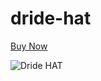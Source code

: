 # dride-hat


[Buy Now](https://dride.io/store/)

![Dride HAT](https://github.com/dride/dride-hat/blob/master/PCB%203.png "Dride HAT")
